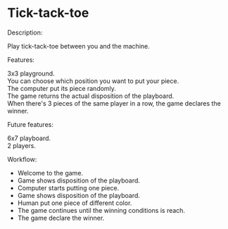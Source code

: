 # Tick-tack-toe

Description:

Play tick-tack-toe between you and the machine. 


Features:

3x3 playground.<br />
You can choose which position you want to put your piece.<br />
The computer put its piece randomly.<br />
The game returns the actual disposition of the playboard.<br />
When there's 3 pieces of the same player in a row, the game declares the winner.<br />

Future features:

6x7 playboard.<br />
2 players.<br />

Workflow:

- Welcome to the game.
- Game shows disposition of the playboard.
- Computer starts putting one piece.
- Game shows disposition of the playboard.
- Human put one piece of different color.
- The game continues until the winning conditions is reach. 
- The game declare the winner. 

